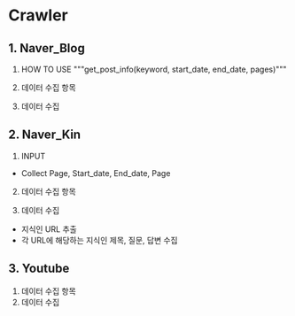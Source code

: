 # Crawler

## 1. Naver_Blog

1. HOW TO USE
"""get_post_info(keyword, start_date, end_date, pages)"""

2. 데이터 수집 항목 


3. 데이터 수집


## 2. Naver_Kin

1. INPUT
* Collect Page, Start_date, End_date, Page

2. 데이터 수집 항목 


3. 데이터 수집

* 지식인 URL 추출 
* 각 URL에 해당하는 지식인 제목, 질문, 답변 수집 


## 3. Youtube

1. 데이터 수집 항목 
2. 데이터 수집

